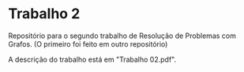 # Trabalho 2
Repositório para o segundo trabalho de Resolução de Problemas com Grafos. (O primeiro foi feito em outro repositório)

A descrição do trabalho está em "Trabalho 02.pdf".

